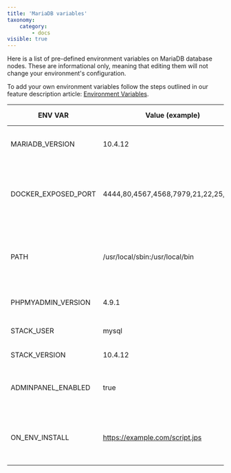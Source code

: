 ```yaml
---
title: 'MariaDB variables'
taxonomy:
    category:
        - docs
visible: true
---
```


Here is a list of pre-defined environment variables on MariaDB database nodes. These are informational only, meaning that editing them will not change your environment's configuration.

To add your own environment variables follow the steps outlined in our feature description article: [Environment Variables](/features/environment-variables).

|ENV VAR|Value (example)|Description|Informational only|
|-----------|-----------|-----------|----------|
|MARIADB_VERSION|10.4.12|Current template version for MariaDB.|Yes|
|DOCKER_EXPOSED_PORT|4444,80,4567,4568,7979,21,22,25,3306|List of ports opened via container firewall during environment creation.|Yes|
|PATH|/usr/local/sbin:/usr/local/bin|List of paths for directories with executable program files, default shell variable.|Yes|
|PHPMYADMIN_VERSION|4.9.1|Installed version of PHPMyAdmin.|Yes|
|STACK_USER|mysql|The name of the stack’s default user.|Yes|
|STACK_VERSION|10.4.12|Version of the current stack.|Yes|
|ADMINPANEL_ENABLED|true|Allow (true) or disable use (false) of PHPMyAdmin admin panel.|No|
|ON_ENV_INSTALL|https://example.com/script.jps|A script (or link to it) to be executed after environment creation.|Yes|